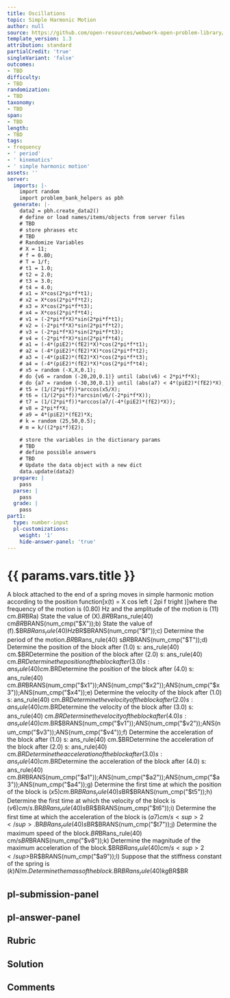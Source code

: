 ```yaml
---
title: Oscillations
topic: Simple Harmonic Motion
author: null
source: https://github.com/open-resources/webwork-open-problem-library/tree/master/Contrib/BrockPhysics/College_Physics_Urone/16.Oscillatory_Motion_and_Waves/NU_D18_16_00_014.pg
template_version: 1.3
attribution: standard
partialCredit: 'true'
singleVariant: 'false'
outcomes:
- TBD
difficulty:
- TBD
randomization:
- TBD
taxonomy:
- TBD
span:
- TBD
length:
- TBD
tags:
- frequency
- ' period'
- ' kinematics'
- ' simple harmonic motion'
assets: ''
server:
  imports: |-
    import random
    import problem_bank_helpers as pbh
  generate: |-
    data2 = pbh.create_data2()
    # define or load names/items/objects from server files
    # TBD
    # store phrases etc
    # TBD
    # Randomize Variables
    # X = 11;
    # f = 0.80;
    # T = 1/f;
    # t1 = 1.0;
    # t2 = 2.0;
    # t3 = 3.0;
    # t4 = 4.0;
    # x1 = X*cos(2*pi*f*t1);
    # x2 = X*cos(2*pi*f*t2);
    # x3 = X*cos(2*pi*f*t3);
    # x4 = X*cos(2*pi*f*t4);
    # v1 = (-2*pi*f*X)*sin(2*pi*f*t1);
    # v2 = (-2*pi*f*X)*sin(2*pi*f*t2);
    # v3 = (-2*pi*f*X)*sin(2*pi*f*t3);
    # v4 = (-2*pi*f*X)*sin(2*pi*f*t4);
    # a1 = (-4*(piE2)*(fE2)*X)*cos(2*pi*f*t1);
    # a2 = (-4*(piE2)*(fE2)*X)*cos(2*pi*f*t2);
    # a3 = (-4*(piE2)*(fE2)*X)*cos(2*pi*f*t3);
    # a4 = (-4*(piE2)*(fE2)*X)*cos(2*pi*f*t4);
    # x5 = random (-X,X,0.1);
    # do {v6 = random (-20,20,0.1)} until (abs(v6) < 2*pi*f*X);
    # do {a7 = random (-30,30,0.1)} until (abs(a7) < 4*(piE2)*(fE2)*X);
    # t5 = (1/(2*pi*f))*arccos(x5/X);
    # t6 = (1/(2*pi*f))*arcsin(v6/(-2*pi*f*X));
    # t7 = (1/(2*pi*f))*arccos(a7/(-4*(piE2)*(fE2)*X));
    # v8 = 2*pi*f*X;
    # a9 = 4*(piE2)*(fE2)*X;
    # k = random (25,50,0.5);
    # m = k/((2*pi*f)E2);

    # store the variables in the dictionary params
    # TBD
    # define possible answers
    # TBD
    # Update the data object with a new dict
    data.update(data2)
  prepare: |
    pass
  parse: |
    pass
  grade: |
    pass
part1:
  type: number-input
  pl-customizations:
    weight: '1'
    hide-answer-panel: 'true'
---
```


# {{ params.vars.title }} 


A block attached to the end of a spring moves in simple harmonic motion according to the position function[x(t) = X cos left ( 2pi f tright )]where the frequency of the motion is (0.80) Hz and the amplitude of the motion is (11) cm.$BR$BRa) State the value of (X).$BR$BRans_rule(40) cm$BR$BRANS(num_cmp("$X"));b) State the value of (f).$BR$BRans_rule(40) Hz$BR$BRANS(num_cmp("$f"));c) Determine the period of the motion.$BR$BRans_rule(40) s$BR$BRANS(num_cmp("$T"));d) Determine the position of the block after (1.0) s: ans_rule(40) cm.$BRDetermine the position of the block after (2.0) s: ans_rule(40) cm.$BRDetermine the position of the block after (3.0) s: ans_rule(40) cm.$BRDetermine the position of the block after (4.0) s: ans_rule(40) cm.$BR$BRANS(num_cmp("$x1"));ANS(num_cmp("$x2"));ANS(num_cmp("$x3"));ANS(num_cmp("$x4"));e) Determine the velocity of the block after (1.0) s: ans_rule(40) cm.$BRDetermine the velocity of the block after (2.0) s: ans_rule(40) cm.$BRDetermine the velocity of the block after (3.0) s: ans_rule(40) cm.$BRDetermine the velocity of the block after (4.0) s: ans_rule(40) cm.$BR$BRANS(num_cmp("$v1"));ANS(num_cmp("$v2"));ANS(num_cmp("$v3"));ANS(num_cmp("$v4"));f) Determine the acceleration of the block after (1.0) s: ans_rule(40) cm.$BRDetermine the acceleration of the block after (2.0) s: ans_rule(40) cm.$BRDetermine the acceleration of the block after (3.0) s: ans_rule(40) cm.$BRDetermine the acceleration of the block after (4.0) s: ans_rule(40) cm.$BR$BRANS(num_cmp("$a1"));ANS(num_cmp("$a2"));ANS(num_cmp("$a3"));ANS(num_cmp("$a4"));g) Determine the first time at which the position of the block is ($x5) cm.$BR$BRans_rule(40) s$BR$BRANS(num_cmp("$t5"));h) Determine the first time at which the velocity of the block is ($v6) cm/s.$BR$BRans_rule(40) s$BR$BRANS(num_cmp("$t6"));i) Determine the first time at which the acceleration of the block is ($a7) cm/s<sup>2</sup>.$BR$BRans_rule(40) s$BR$BRANS(num_cmp("$t7"));j) Determine the maximum speed of the block.$BR$BRans_rule(40) cm/s$BR$BRANS(num_cmp("$v8"));k) Determine the magnitude of the maximum acceleration of the block.$BR$BRans_rule(40) cm/s<sup>2</sup>$BR$BRANS(num_cmp("$a9"));l) Suppose that the stiffness constant of the spring is ($k) N/m. Determine the mass of the block.$BR$BRans_rule(40) kg$BR$BR


## pl-submission-panel 


## pl-answer-panel 


## Rubric 


## Solution 


## Comments 



